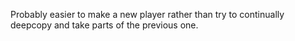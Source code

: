 Probably easier to make a new player rather than try to continually deepcopy and take parts of the previous one.